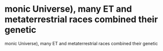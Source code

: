 # monic Universe), many ET and metaterrestrial races combined their genetic

monic Universe), many ET and metaterrestrial races combined their genetic